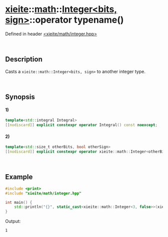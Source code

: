 # [xieite](../../../../../xieite.md)\:\:[math](../../../../../math.md)\:\:[Integer<bits, sign>](../../../../integer.md)\:\:operator typename\(\)
Defined in header [<xieite/math/integer.hpp>](../../../../../../../include/xieite/math/integer.hpp)

&nbsp;

## Description
Casts a `xieite::math::Integer<bits, sign>` to another integer type.

&nbsp;

## Synopsis
#### 1)
```cpp
template<std::integral Integral>
[[nodiscard]] explicit constexpr operator Integral() const noexcept;
```
#### 2)
```cpp
template<std::size_t otherBits, bool otherSign>
[[nodiscard]] explicit constexpr operator xieite::math::Integer<otherBits, otherSign>() const noexcept;
```

&nbsp;

## Example
```cpp
#include <print>
#include "xieite/math/integer.hpp"

int main() {
    std::println("{}", static_cast<xieite::math::Integer<3, false>>(xieite::math::Integer<4, false>(9)).data());
}
```
Output:
```
1
```
